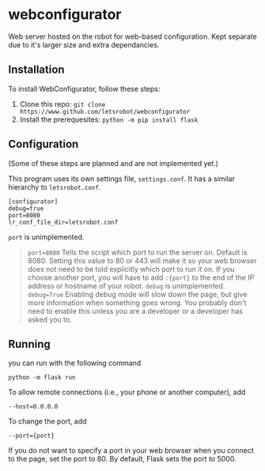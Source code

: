 # webconfigurator
Web server hosted on the robot for web-based configuration. Kept separate due to it's larger size and extra dependancies.

## Installation
To install WebConfigurator, follow these steps:
1. Clone this repo: `git clone https://www.github.com/letsrobot/webconfigurator`
2. Install the prerequesites: `python -m pip install flask`

## Configuration
(Some of these steps are planned and are not implemented yet.)

This program uses its own settings file, `settings.conf`. It has a similar hierarchy to `letsrobot.conf`.

```
[configurator]
debug=true
port=8080
lr_conf_file_dir=letsrobot.conf
```
`port` is unimplemented.

> `port=8080` Tells the script which port to run the server on. Default is 8080. Setting this value to 80 or 443 will make it so your web browser does not need to be told explicitly which port to run it on. If you choose another port, you will have to add `:{port}` to the end of the IP address or hostname of your robot.
`debug` is unimplemented.
> `debug=True` Enabling debug mode will slow down the page, but give more information when something goes wrong. You probably don't need to enable this unless you are a developer or a developer has asked you to.

## Running
you can run with the following command
```
python -m flask run
```

To allow remote connections (i.e., your phone or another computer), add
```
--host=0.0.0.0
```

To change the port, add
```
--port={port}
```

If you do not want to specify a port in your web browser when you connect to the page, set the port to 80. By default, Flask sets the port to 5000.
